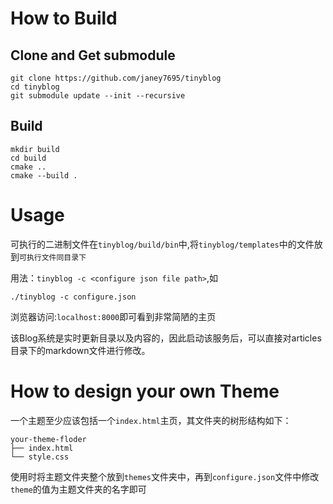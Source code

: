 # How to Build
## Clone and Get submodule
```shell
git clone https://github.com/janey7695/tinyblog
cd tinyblog
git submodule update --init --recursive
```

## Build
```shell
mkdir build
cd build
cmake ..
cmake --build .
```

# Usage
可执行的二进制文件在`tinyblog/build/bin`中,将`tinyblog/templates`中的文件放到`可执行文件同目录下`

用法：`tinyblog -c <configure json file path>`,如
```
./tinyblog -c configure.json
```
浏览器访问:`localhost:8000`即可看到非常简陋的主页

该Blog系统是实时更新目录以及内容的，因此启动该服务后，可以直接对articles目录下的markdown文件进行修改。

# How to design your own Theme
一个主题至少应该包括一个`index.html`主页，其文件夹的树形结构如下：
```shell
your-theme-floder
├── index.html
└── style.css
```
使用时将主题文件夹整个放到`themes`文件夹中，再到`configure.json`文件中修改`theme`的值为主题文件夹的名字即可